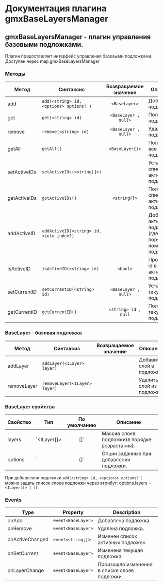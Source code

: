 # Документация плагина gmxBaseLayersManager

## gmxBaseLayersManager - плагин управления базовыми подложками.

Плагин предоставляет интерфейс управления базовыми подложками.
Доступен через map.gmxBaseLayersManager

### Методы

Метод|Синтаксис|Возвращаемое значение|Описание
------|------|:---------:|-----------
add|`add(<string> id, <options> options? )`|`<BaseLayer>`| Добавить подложку.
get|`get(<string> id)`|`<BaseLayer , null>`| Получить подложку.
remove|`remove(<string> id)`|`<BaseLayer , null>`| Удалить подложку.
getAll|`getAll()`|`<BaseLayer{}>`| Получить все подложки.
setActiveIDs|`setActiveIDs(<string[]>)`|| Установить список активных подложек.
getActiveIDs|`getActiveIDs()`|`<string[]>`| Получить список активных подложек.
addActiveID|`addActiveID(<string> id, <int> index?)`|| Добавить активную подложку (где index порядковый номер подложки).
isActiveID|`isActiveID(<string> id)`|`<bool>`| Проверить id в списке активных подложек.
setCurrentID|`setCurrentID(<string> id)`|`<BaseLayer , null>`| Установить текущую подложку.
getCurrentID|`getCurrentID()`|`<string> id , null`| Получить текущую подложку.

### BaseLayer - базовая подложка

Метод|Синтаксис|Возвращаемое значение|Описание
------|------|:---------:|-----------
addLayer|`addLayer(<ILayer> layer)`|| Добавить слой в подложку.
removeLayer|`removeLayer(<ILayer> layer)`|| Удалить слой из подложки.

### BaseLayer свойства

Свойство|Тип|По умолчанию|Описание
------|------|:---------:|-----------
layers | `<ILayer[]> | []` | Массив слоев подложки(в порядке возрастания).
options | `<hash> | {}` | Опции заданные при добавлении подложки.

При добавленни подложки `add(<string> id, <options> options? )` можно задать список слоев подложки через атрибут:
options.layers = `<ILayer[]> | []`

### Events

| Type | Property | Description
| --- | --- | ---
| onAdd | `event<BaseLayer>` | Добавлена подложка.
| onRemove | `event<BaseLayer>` | Удалена подложка.
| onActiveChanged | `event<string[]`> | Изменен список активных подложек.
| onSetCurrent | `event<BaseLayer>` | Изменена текущая подложка.
| onLayerChange | `event<BaseLayer>` | Произошло изменение в списке слоев подложки.
